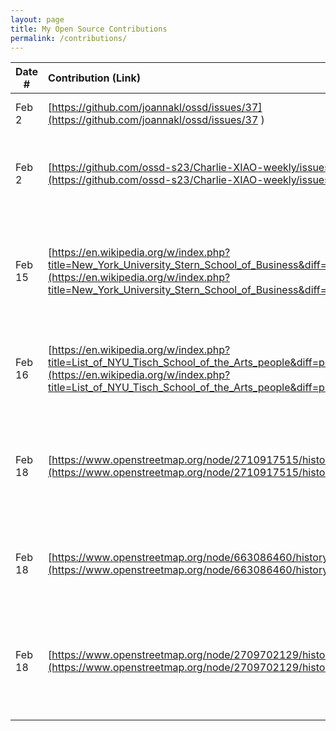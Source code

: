 ```yaml
---
layout: page
title: My Open Source Contributions
permalink: /contributions/
---
```


<!--
Type of the contribution should be "Wikipedia edit", "OpenStreet Map feature", "Documentation", "Course website", "Blog",
"Browser Add-on", etc.

The description should include a brief summary of what you did.

The link should bring us to a public page that shows your contribution. 

Replace the first row with your own contribution. 

-->





| Date #       | Contribution (Link)  | Type  | Description |
|---|:---|:---|:---|
| Feb 2   | [https://github.com/joannakl/ossd/issues/37](https://github.com/joannakl/ossd/issues/37 )   | course website    |   I fixed an outdated link.    |
|  Feb 2   | [https://github.com/ossd-s23/Charlie-XIAO-weekly/issues/1](https://github.com/ossd-s23/Charlie-XIAO-weekly/issues/1)    |  student's weekly blog   |  I opened an issue to correct typos in Week 1 blog.   |
|  Feb 15   |   [https://en.wikipedia.org/w/index.php?title=New_York_University_Stern_School_of_Business&diff=prev&oldid=1139579756](https://en.wikipedia.org/w/index.php?title=New_York_University_Stern_School_of_Business&diff=prev&oldid=1139579756)  |  Wikipedia edit   |   I updated information about the number of students enrolled in Stern and the number of faculty.   |
| Feb 16  | [https://en.wikipedia.org/w/index.php?title=List_of_NYU_Tisch_School_of_the_Arts_people&diff=prev&oldid=1139826233](https://en.wikipedia.org/w/index.php?title=List_of_NYU_Tisch_School_of_the_Arts_people&diff=prev&oldid=1139826233)  |   Wikipedia addition | I added Stephanie Hsu to the list of NYU Tisch graduates.
|  Feb 18 |  [https://www.openstreetmap.org/node/2710917515/history](https://www.openstreetmap.org/node/2710917515/history) | OpenStreetMap addition  |I added a pub to a location by adding its name, feature type, hours, and phone number.   |
| Feb 18  |  [https://www.openstreetmap.org/node/663086460/history](https://www.openstreetmap.org/node/663086460/history) | OpenStreetMap addition  | I added the address for the Citibank on Fifth Ave and E 37th St.  |
|Feb 18 | [https://www.openstreetmap.org/node/2709702129/history](https://www.openstreetmap.org/node/2709702129/history)  |  OpenStreetMap addition | I added a barber shop to an address including the type, hours, and phone number.  |
